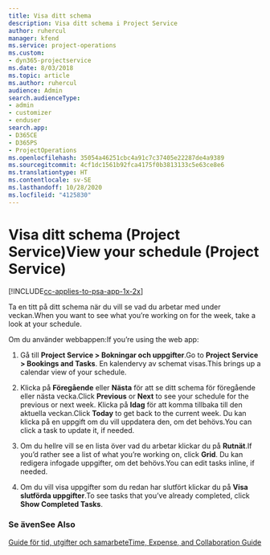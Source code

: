 ```yaml
---
title: Visa ditt schema
description: Visa ditt schema i Project Service
author: ruhercul
manager: kfend
ms.service: project-operations
ms.custom:
- dyn365-projectservice
ms.date: 8/03/2018
ms.topic: article
ms.author: ruhercul
audience: Admin
search.audienceType:
- admin
- customizer
- enduser
search.app:
- D365CE
- D365PS
- ProjectOperations
ms.openlocfilehash: 35054a46251cbc4a91c7c37405e22287de4a9389
ms.sourcegitcommit: 4cf1dc1561b92fca4175f0b3813133c5e63ce8e6
ms.translationtype: HT
ms.contentlocale: sv-SE
ms.lasthandoff: 10/28/2020
ms.locfileid: "4125830"
---
```

# <a name="view-your-schedule-project-service"></a><span data-ttu-id="276eb-103">Visa ditt schema (Project Service)</span><span class="sxs-lookup"><span data-stu-id="276eb-103">View your schedule (Project Service)</span></span>

[!INCLUDE[cc-applies-to-psa-app-1x-2x](../includes/cc-applies-to-psa-app-1x-2x.md)]

<span data-ttu-id="276eb-104">Ta en titt på ditt schema när du vill se vad du arbetar med under veckan.</span><span class="sxs-lookup"><span data-stu-id="276eb-104">When you want to see what you’re working on for the week, take a look at your schedule.</span></span>  
  
 <span data-ttu-id="276eb-105">Om du använder webbappen:</span><span class="sxs-lookup"><span data-stu-id="276eb-105">If you’re using the web app:</span></span>  
  
1.  <span data-ttu-id="276eb-106">Gå till **Project Service > Bokningar och uppgifter**.</span><span class="sxs-lookup"><span data-stu-id="276eb-106">Go to **Project Service > Bookings and Tasks**.</span></span> <span data-ttu-id="276eb-107">En kalendervy av schemat visas.</span><span class="sxs-lookup"><span data-stu-id="276eb-107">This brings up a calendar view of your schedule.</span></span>  
  
2.  <span data-ttu-id="276eb-108">Klicka på **Föregående** eller **Nästa** för att se ditt schema för föregående eller nästa vecka.</span><span class="sxs-lookup"><span data-stu-id="276eb-108">Click **Previous** or **Next** to see your schedule for the previous or next week.</span></span> <span data-ttu-id="276eb-109">Klicka på **Idag** för att komma tillbaka till den aktuella veckan.</span><span class="sxs-lookup"><span data-stu-id="276eb-109">Click **Today** to get back to the current week.</span></span> <span data-ttu-id="276eb-110">Du kan klicka på en uppgift om du vill uppdatera den, om det behövs.</span><span class="sxs-lookup"><span data-stu-id="276eb-110">You can click a task to update it, if needed.</span></span>  
  
3.  <span data-ttu-id="276eb-111">Om du hellre vill se en lista över vad du arbetar klickar du på **Rutnät**.</span><span class="sxs-lookup"><span data-stu-id="276eb-111">If you’d rather see a list of what you’re working on, click **Grid**.</span></span> <span data-ttu-id="276eb-112">Du kan redigera infogade uppgifter, om det behövs.</span><span class="sxs-lookup"><span data-stu-id="276eb-112">You can edit tasks inline, if needed.</span></span>  
  
4.  <span data-ttu-id="276eb-113">Om du vill visa uppgifter som du redan har slutfört klickar du på **Visa slutförda uppgifter**.</span><span class="sxs-lookup"><span data-stu-id="276eb-113">To see tasks that you’ve already completed, click **Show Completed Tasks**.</span></span>  
  
### <a name="see-also"></a><span data-ttu-id="276eb-114">Se även</span><span class="sxs-lookup"><span data-stu-id="276eb-114">See Also</span></span>  
 [<span data-ttu-id="276eb-115">Guide för tid, utgifter och samarbete</span><span class="sxs-lookup"><span data-stu-id="276eb-115">Time, Expense, and Collaboration Guide</span></span>](../psa/time-expense-collaboration-guide.md)

